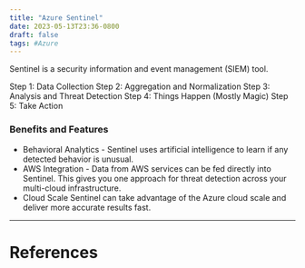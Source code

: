```yaml
---
title: "Azure Sentinel"
date: 2023-05-13T23:36-0800
draft: false
tags: #Azure
---
```


Sentinel is a security information and event management (SIEM) tool.

Step 1: Data Collection
Step 2: Aggregation and Normalization
Step 3: Analysis and Threat Detection
Step 4: Things Happen (Mostly Magic)
Step 5: Take Action

### Benefits and Features

- Behavioral Analytics - Sentinel uses artificial intelligence to learn if any detected behavior is unusual.
- AWS Integration - Data from AWS services can be fed directly into Sentinel. This gives you one approach for threat detection across your multi-cloud infrastructure.
- Cloud Scale Sentinel can take advantage of the Azure cloud scale and deliver more accurate results fast.

---
# References
